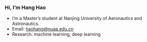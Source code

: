 ### Hi, I’m Hang Hao

- I’m a Master’s student at Nanjing University of Aeronautics and Astronautics.
- Email: haohang@nuaa.edu.cn
- Research: machine learning, deep learning
